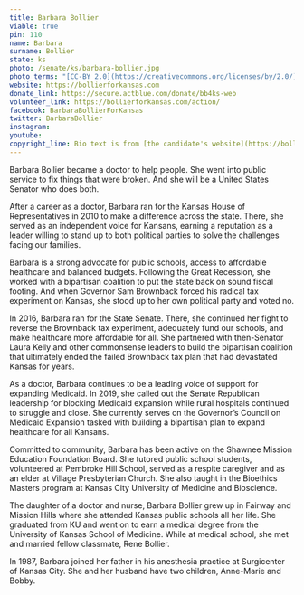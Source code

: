 ```yaml
---
title: Barbara Bollier
viable: true
pin: 110
name: Barbara
surname: Bollier
state: ks
photo: /senate/ks/barbara-bollier.jpg
photo_terms: "[CC-BY 2.0](https://creativecommons.org/licenses/by/2.0/) [photo](https://www.flickr.com/photos/189106528@N07/50087964598/) by [Barbara Bollier](https://www.flickr.com/photos/189106528@N07/)."
website: https://bollierforkansas.com
donate_link: https://secure.actblue.com/donate/bb4ks-web
volunteer_link: https://bollierforkansas.com/action/
facebook: BarbaraBollierForKansas
twitter: BarbaraBollier
instagram: 
youtube: 
copyright_line: Bio text is from [the candidate's website](https://bollierforkansas.com/about/) and may be &copy; Bollier for Kansas
---
```

Barbara Bollier became a doctor to help people. She went into public service to fix things that were broken. And she will be a United States Senator who does both.

After a career as a doctor, Barbara ran for the Kansas House of Representatives in 2010 to make a difference across the state. There, she served as an independent voice for Kansans, earning a reputation as a leader willing to stand up to both political parties to solve the challenges facing our families.

Barbara is a strong advocate for public schools, access to affordable healthcare and balanced budgets. Following the Great Recession, she worked with a bipartisan coalition to put the state back on sound fiscal footing. And when Governor Sam Brownback forced his radical tax experiment on Kansas, she stood up to her own political party and voted no.

In 2016, Barbara ran for the State Senate. There, she continued her fight to reverse the Brownback tax experiment, adequately fund our schools, and make healthcare more affordable for all. She partnered with then-Senator Laura Kelly and other commonsense leaders to build the bipartisan coalition that ultimately ended the failed Brownback tax plan that had devastated Kansas for years.

As a doctor, Barbara continues to be a leading voice of support for expanding Medicaid. In 2019, she called out the Senate Republican leadership for blocking Medicaid expansion while rural hospitals continued to struggle and close. She currently serves on the Governor’s Council on Medicaid Expansion tasked with building a bipartisan plan to expand healthcare for all Kansans.

Committed to community, Barbara has been active on the Shawnee Mission Education Foundation Board. She tutored public school students, volunteered at Pembroke Hill School, served as a respite caregiver and as an elder at Village Presbyterian Church. She also taught in the Bioethics Masters program at Kansas City University of Medicine and Bioscience.

The daughter of a doctor and nurse, Barbara Bollier grew up in Fairway and Mission Hills where she attended Kansas public schools all her life. She graduated from KU and went on to earn a medical degree from the University of Kansas School of Medicine. While at medical school, she met and married fellow classmate, Rene Bollier.

In 1987, Barbara joined her father in his anesthesia practice at Surgicenter of Kansas City. She and her husband have two children, Anne-Marie and Bobby.
